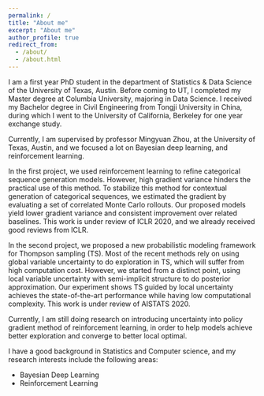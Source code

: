 ```yaml
---
permalink: /
title: "About me"
excerpt: "About me"
author_profile: true
redirect_from: 
  - /about/
  - /about.html
---
```


I am a first year PhD student in the department of Statistics & Data Science of the University of Texas, Austin. Before coming to UT, I completed my Master degree at Columbia University, majoring in Data Science. I received my Bachelor degree in Civil Engineering from Tongji University in China, during which I went to the University of California, Berkeley for one year exchange study. 

Currently, I am supervised by professor Mingyuan Zhou, at the University of Texas, Austin, and we focused a lot on Bayesian deep learning, and reinforcement learning. 

In the first project, we used reinforcement learning to refine categorical sequence generation models. However, high gradient variance hinders the practical use of this method. To stabilize this method for contextual generation of categorical sequences, we estimated the gradient by evaluating a set of correlated Monte Carlo rollouts. Our proposed models yield lower gradient variance and consistent improvement over related baselines. This work is under review of ICLR 2020, and we already received good reviews from ICLR. 

In the second project, we proposed a new probabilistic modeling framework for Thompson sampling (TS). Most of the recent methods rely on using global variable uncertainty to do exploration in TS, which will suffer from high computation cost. However, we started from a distinct point, using local variable uncertainty with semi-implicit structure to do posterior approximation. Our experiment shows TS guided by local uncertainty achieves the state-of-the-art performance while having low computational complexity. This work is under review of AISTATS 2020.

Currently, I am still doing research on introducing uncertainty into policy gradient method of reinforcement learning, in order to help models achieve better exploration and converge to better local optimal.

I have a good background in Statistics and Computer science, and my research interests include the following areas:

- Bayesian Deep Learning
- Reinforcement Learning


